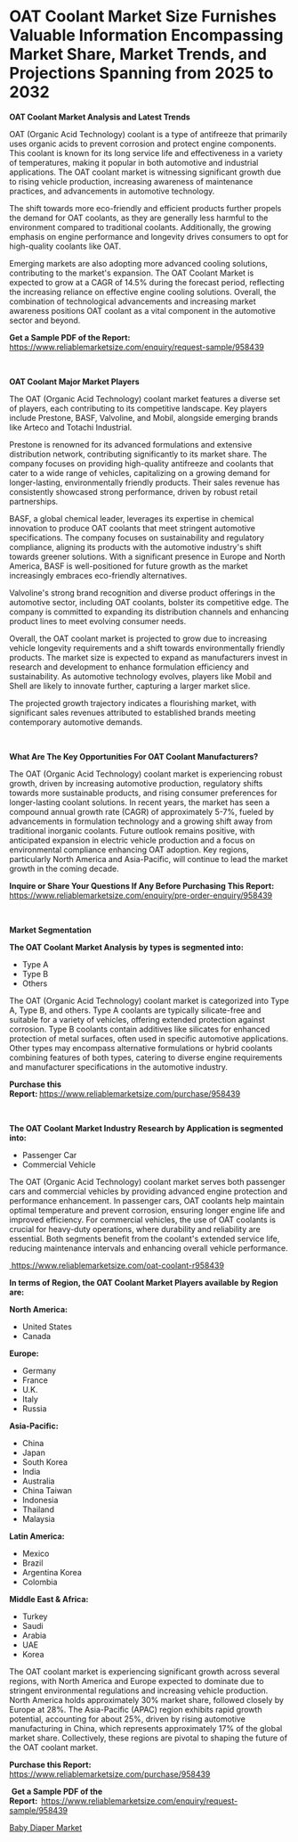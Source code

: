 <p><h1>OAT Coolant Market Size Furnishes Valuable Information Encompassing Market Share, Market Trends, and Projections Spanning from 2025 to 2032</h1></p><p><strong>OAT Coolant Market Analysis and Latest Trends</strong></p>
<p><p>OAT (Organic Acid Technology) coolant is a type of antifreeze that primarily uses organic acids to prevent corrosion and protect engine components. This coolant is known for its long service life and effectiveness in a variety of temperatures, making it popular in both automotive and industrial applications. The OAT coolant market is witnessing significant growth due to rising vehicle production, increasing awareness of maintenance practices, and advancements in automotive technology. </p><p>The shift towards more eco-friendly and efficient products further propels the demand for OAT coolants, as they are generally less harmful to the environment compared to traditional coolants. Additionally, the growing emphasis on engine performance and longevity drives consumers to opt for high-quality coolants like OAT. </p><p>Emerging markets are also adopting more advanced cooling solutions, contributing to the market's expansion. The OAT Coolant Market is expected to grow at a CAGR of 14.5% during the forecast period, reflecting the increasing reliance on effective engine cooling solutions. Overall, the combination of technological advancements and increasing market awareness positions OAT coolant as a vital component in the automotive sector and beyond.</p></p>
<p><strong>Get a Sample PDF of the Report:&nbsp;</strong> <a href="https://www.reliablemarketsize.com/enquiry/request-sample/958439?utm_campaign=2281&utm_medium=2&utm_source=Github&utm_content=ia&utm_term=21032025&utm_id=oat-coolant">https://www.reliablemarketsize.com/enquiry/request-sample/958439</a></p>
<p>&nbsp;</p>
<p><strong>OAT Coolant Major Market Players</strong></p>
<p><p>The OAT (Organic Acid Technology) coolant market features a diverse set of players, each contributing to its competitive landscape. Key players include Prestone, BASF, Valvoline, and Mobil, alongside emerging brands like Arteco and Totachi Industrial.</p><p>Prestone is renowned for its advanced formulations and extensive distribution network, contributing significantly to its market share. The company focuses on providing high-quality antifreeze and coolants that cater to a wide range of vehicles, capitalizing on a growing demand for longer-lasting, environmentally friendly products. Their sales revenue has consistently showcased strong performance, driven by robust retail partnerships.</p><p>BASF, a global chemical leader, leverages its expertise in chemical innovation to produce OAT coolants that meet stringent automotive specifications. The company focuses on sustainability and regulatory compliance, aligning its products with the automotive industry's shift towards greener solutions. With a significant presence in Europe and North America, BASF is well-positioned for future growth as the market increasingly embraces eco-friendly alternatives.</p><p>Valvoline's strong brand recognition and diverse product offerings in the automotive sector, including OAT coolants, bolster its competitive edge. The company is committed to expanding its distribution channels and enhancing product lines to meet evolving consumer needs.</p><p>Overall, the OAT coolant market is projected to grow due to increasing vehicle longevity requirements and a shift towards environmentally friendly products. The market size is expected to expand as manufacturers invest in research and development to enhance formulation efficiency and sustainability. As automotive technology evolves, players like Mobil and Shell are likely to innovate further, capturing a larger market slice.</p><p>The projected growth trajectory indicates a flourishing market, with significant sales revenues attributed to established brands meeting contemporary automotive demands.</p></p>
<p>&nbsp;</p>
<p><strong>What Are The Key Opportunities For OAT Coolant Manufacturers?</strong></p>
<p><p>The OAT (Organic Acid Technology) coolant market is experiencing robust growth, driven by increasing automotive production, regulatory shifts towards more sustainable products, and rising consumer preferences for longer-lasting coolant solutions. In recent years, the market has seen a compound annual growth rate (CAGR) of approximately 5-7%, fueled by advancements in formulation technology and a growing shift away from traditional inorganic coolants. Future outlook remains positive, with anticipated expansion in electric vehicle production and a focus on environmental compliance enhancing OAT adoption. Key regions, particularly North America and Asia-Pacific, will continue to lead the market growth in the coming decade.</p></p>
<p><strong>Inquire or Share Your Questions If Any Before Purchasing This Report:</strong> <a href="https://www.reliablemarketsize.com/enquiry/pre-order-enquiry/958439?utm_campaign=2281&utm_medium=2&utm_source=Github&utm_content=ia&utm_term=21032025&utm_id=oat-coolant">https://www.reliablemarketsize.com/enquiry/pre-order-enquiry/958439</a></p>
<p>&nbsp;</p>
<p><strong>Market Segmentation</strong></p>
<p><strong>The OAT Coolant Market Analysis by types is segmented into:</strong></p>
<p><ul><li>Type A</li><li>Type B</li><li>Others</li></ul></p>
<p><p>The OAT (Organic Acid Technology) coolant market is categorized into Type A, Type B, and others. Type A coolants are typically silicate-free and suitable for a variety of vehicles, offering extended protection against corrosion. Type B coolants contain additives like silicates for enhanced protection of metal surfaces, often used in specific automotive applications. Other types may encompass alternative formulations or hybrid coolants combining features of both types, catering to diverse engine requirements and manufacturer specifications in the automotive industry.</p></p>
<p><strong>Purchase this Report:&nbsp;</strong><a href="https://www.reliablemarketsize.com/purchase/958439?utm_campaign=2281&utm_medium=2&utm_source=Github&utm_content=ia&utm_term=21032025&utm_id=oat-coolant">https://www.reliablemarketsize.com/purchase/958439</a></p>
<p>&nbsp;</p>
<p><strong>The OAT Coolant Market Industry Research by Application is segmented into:</strong></p>
<p><ul><li>Passenger Car</li><li>Commercial Vehicle</li></ul></p>
<p><p>The OAT (Organic Acid Technology) coolant market serves both passenger cars and commercial vehicles by providing advanced engine protection and performance enhancement. In passenger cars, OAT coolants help maintain optimal temperature and prevent corrosion, ensuring longer engine life and improved efficiency. For commercial vehicles, the use of OAT coolants is crucial for heavy-duty operations, where durability and reliability are essential. Both segments benefit from the coolant's extended service life, reducing maintenance intervals and enhancing overall vehicle performance.</p></p>
<p><a href="https://www.reliablemarketsize.com/oat-coolant-r958439?utm_campaign=2281&utm_medium=2&utm_source=Github&utm_content=ia&utm_term=21032025&utm_id=oat-coolant">&nbsp;https://www.reliablemarketsize.com/oat-coolant-r958439</a></p>
<p><strong>In terms of Region, the OAT Coolant Market Players available by Region are:</strong></p>
<p>
    <p> <strong> North America: </strong>
        <ul>
            <li>United States</li>
            <li>Canada</li>
        </ul>
        </p> 
    <p> <strong> Europe: </strong>
        <ul>
            <li>Germany</li>
            <li>France</li>
            <li>U.K.</li>
            <li>Italy</li>
            <li>Russia</li>
        </ul>
        </p> 
    <p> <strong> Asia-Pacific: </strong>
        <ul>
            <li>China</li>
            <li>Japan</li>
            <li>South Korea</li>
            <li>India</li>
            <li>Australia</li>
            <li>China Taiwan</li>
            <li>Indonesia</li>
            <li>Thailand</li>
            <li>Malaysia</li>
        </ul>
        </p> 
    <p> <strong> Latin America: </strong>
        <ul>
            <li>Mexico</li>
            <li>Brazil</li>
            <li>Argentina Korea</li>
            <li>Colombia</li>
        </ul>
        </p> 
    <p> <strong> Middle East & Africa: </strong>
        <ul>
            <li>Turkey</li>
            <li>Saudi</li>
            <li>Arabia</li>
            <li>UAE</li>
            <li>Korea</li>
        </ul>
    </p>
    </p>
<p><p>The OAT coolant market is experiencing significant growth across several regions, with North America and Europe expected to dominate due to stringent environmental regulations and increasing vehicle production. North America holds approximately 30% market share, followed closely by Europe at 28%. The Asia-Pacific (APAC) region exhibits rapid growth potential, accounting for about 25%, driven by rising automotive manufacturing in China, which represents approximately 17% of the global market share. Collectively, these regions are pivotal to shaping the future of the OAT coolant market.</p></p>
<p><strong>Purchase this Report: </strong><a href="https://www.reliablemarketsize.com/purchase/958439?utm_campaign=2281&utm_medium=2&utm_source=Github&utm_content=ia&utm_term=21032025&utm_id=oat-coolant">https://www.reliablemarketsize.com/purchase/958439</a></p>
<p>&nbsp;<strong>Get a Sample PDF of the Report:&nbsp;&nbsp;</strong><a href="https://www.reliablemarketsize.com/enquiry/request-sample/958439?utm_campaign=2281&utm_medium=2&utm_source=Github&utm_content=ia&utm_term=21032025&utm_id=oat-coolant">https://www.reliablemarketsize.com/enquiry/request-sample/958439</a></p>
<p><strong></strong></p>
<p><p><a href="https://github.com/bmorecock/Market-Research-Report-List-6/blob/main/baby-diaper-market.md?utm_campaign=2281&utm_medium=2&utm_source=Github&utm_content=ia&utm_term=21032025&utm_id=oat-coolant">Baby Diaper Market</a></p></p>